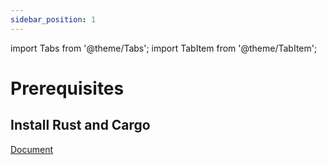 ```yaml
---
sidebar_position: 1
---
```


import Tabs from '@theme/Tabs';
import TabItem from '@theme/TabItem';

# Prerequisites

## Install Rust and Cargo

[Document](https://doc.rust-lang.org/cargo/getting-started/installation.html)


